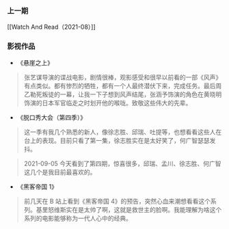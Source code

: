 ### 上一期

[[Watch And Read（2021-08）]]

### 影视作品

- 《悬崖之上》

> 张艺谋导演的谍战电影，剧情很棒，观影感受和很早以前看的一部《风声》有点类似。都有惨烈的牺牲，都有一个人最终潜伏下来，完成任务。最后周乙勒死叛徒的一幕，让我一下子想到风声结尾，张涵予饰演的角色在黄晓明饰演的日本军官临走之时划开他的喉咙。致敬这些伟大的先辈。

- 《脱口秀大会（第四季）》

> 这一季有我几个熟悉的新人，像徐志胜、邱瑞、吐提等，也想看看这些人在台上的表现。目前只看了第一集，徐志胜实在是太好笑了，何广智瑟瑟发抖。

> 2021-09-05
> 今天看到了第四期，惊喜很多，邱瑞、孟川、徐志胜、何广智这几个是我目前最喜欢的。

- 《黑客帝国 1》

> 前几天在 B 站上看到《黑客帝国 4》的预告，突然心血来潮想看看这个系列。基里怒维斯实在是太帅了啊，这就是救世主的脸啊。我能理解为啥这个系列的电影能够称为一代人心中的经典。
